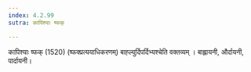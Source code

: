 ```yaml
---
index: 4.2.99
sutra: कापिश्याः ष्फक्

---
```

 कापिश्याः ष्फक् (1520) (ष्फक्प्रत्ययाधिकरणम्) बाह्ल्युर्दिपर्दिभ्यश्चेति वक्तव्यम् । बाह्लायनी, और्दायनी, पार्दायनी। 